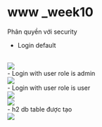# www _week10
Phân quyền với security
<br/>
- Login default
<br/>
<img src="https://github.com/BuiXuanManh/www/assets/91316469/69980061-bb1a-403b-a446-54d2b295f1dc" />
<br/>
- Login with user role is admin
<br/>
<img src="https://github.com/BuiXuanManh/www/assets/91316469/69980061-bb1a-403b-a446-54d2b295f1dc" />
<br/>
- Login with user role is user
<br/>
<img src="https://github.com/BuiXuanManh/www/assets/91316469/9df0017b-459e-4392-9f76-35a45fefd6bf" />
<br/>
<img src="https://github.com/BuiXuanManh/www/assets/91316469/2e8e1983-782f-47e2-ad1f-b86e416ba1ee" />
<br/>
- h2 db table được tạo
<br/>
<img src="https://github.com/BuiXuanManh/www/assets/91316469/c63fc761-2249-4093-8a9c-9f77e0cff2be" />
<br/>
